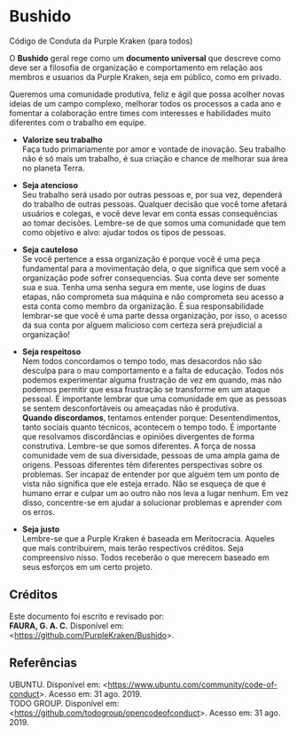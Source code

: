 # Bushido
Código de Conduta da Purple Kraken (para todos)

O <strong>Bushido</strong> geral rege como um <strong>documento universal</strong> que descreve como deve ser a filosofia de organização e comportamento em relação aos membros e usuarios da Purple Kraken, seja em público, como em privado.

Queremos uma comunidade produtiva, feliz e ágil que possa acolher novas ideias de um campo complexo, melhorar todos os processos a cada ano e fomentar a colaboração entre times com interesses e habilidades muito diferentes com o trabalho em equipe.

* <strong>Valorize seu trabalho</strong><br>
Faça tudo primariamente por amor e vontade de inovação. Seu trabalho não é só mais um trabalho, é sua criação e chance de melhorar sua área no planeta Terra.

* <strong>Seja atencioso</strong><br>
Seu trabalho será usado por outras pessoas e, por sua vez, dependerá do trabalho de outras pessoas. Qualquer decisão que você tome afetará usuários e colegas, e você deve levar em conta essas consequências ao tomar decisões. Lembre-se de que somos uma comunidade que tem como objetivo e alvo: ajudar todos os tipos de pessoas.

* <strong>Seja cauteloso</strong><br>
Se você pertence a essa organização é porque você é uma peça fundamental para a movimentação dela, o que significa que sem você a organização pode sofrer consequencias. Sua conta deve ser somente sua e sua. Tenha uma senha segura em mente, use logins de duas etapas, não comprometa sua máquina e não comprometa seu acesso a esta conta como membro da organização. É sua responsabilidade lembrar-se que você é uma parte dessa organização, por isso, o acesso da sua conta por alguem malicioso com certeza será prejudicial a organização!

* <strong>Seja respeitoso</strong><br>
Nem todos concordamos o tempo todo, mas desacordos não são desculpa para o mau comportamento e a falta de educação. Todos nós podemos experimentar alguma frustração de vez em quando, mas não podemos permitir que essa frustração se transforme em um ataque pessoal. É importante lembrar que uma comunidade em que as pessoas se sentem desconfortáveis ou ameaçadas não é produtiva.<br>
<strong>Quando discordamos</strong>, tentamos entender porque: Desentendimentos, tanto sociais quanto técnicos, acontecem o tempo todo. É importante que resolvamos discordâncias e opiniões divergentes de forma construtiva. Lembre-se que somos diferentes. A força de nossa comunidade vem de sua diversidade, pessoas de uma ampla gama de origens. Pessoas diferentes têm diferentes perspectivas sobre os problemas. Ser incapaz de entender por que alguém tem um ponto de vista não significa que ele esteja errado. Não se esqueça de que é humano errar e culpar um ao outro não nos leva a lugar nenhum. Em vez disso, concentre-se em ajudar a solucionar problemas e aprender com os erros.

* <strong>Seja justo</strong><br>
Lembre-se que a Purple Kraken é baseada em Meritocracia. Aqueles que mais contribuirem, mais terão respectivos créditos. Seja compreensivo nisso. Todos receberão o que merecem baseado em seus esforços em um certo projeto.

## Créditos
Este documento foi escrito e revisado por:<br>
<strong>FAURA, G. A. C.</strong> Disponível em: &lt;https://github.com/PurpleKraken/Bushido&gt;.

## Referências
UBUNTU. Disponível em: &lt;https://www.ubuntu.com/community/code-of-conduct&gt;. Acesso em: 31 ago. 2019.<br>
TODO GROUP. Disponível em: &lt;https://github.com/todogroup/opencodeofconduct&gt;. Acesso em: 31 ago. 2019.
